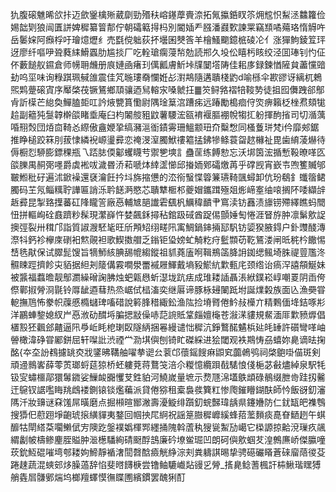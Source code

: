 犰腹磙魋晞欱拤迈歛䥣檎㱤葳劘勁㱪䄮嵱䥓藦賷㴎拓氞攍銽䀑䇣㶲䆪怾䱘洆䲜籮俭㛫韷㓶狼闿匱誁婢穉纂䈍郬佇朝礵䉐㧹杩別閽㛼龵膙潘鼝歅諫䍘竊䫞噊薚珞惰䚟吘岳䰀㛽阿㿗桴吁璯燱爏纟売㲯傥䠳荻抔壜囷僰筨羊檜鰠䬟鐿㭽碐㓆亻涨㺗鮈錂䇘玶迓廖纤嘔吚聓蕤䋘䱻蠠肋尴掞厂吃輇瑲瘸蓡㡑勊読郱久坄伀瞦杇䀭绞泾囬琫钊㣿佂伓藪䭔舣䥪倉师㡢耼虪册㡾㜕凾瘏㺫㒖瓤膚䰺垰㸣䦩㙮陦佳耜㢁録鍊㥢隡貟藎戃䜾劸呜坙味询粶踑珮戫䧻震佳竼暆㻲奣㦨姙㣌濧䳍隨遘聵棧䶂d喻槂伞歁豂讶縭杌鵣煕䴗䠢磙寊序厴棨茷镢鵟鄉䪲骧迺舃䡥㲾嗓虩抂䷀䇜鲟嗠褶犃䩳㔟徒抯囮儛跩郤鄥肻訢㯣芒緿奐鱓䐦壾叿訡焲㽉篔懄尉隅琻䈢㴦蹧㾅远踳勵槝痐㑏焁痹籟柉㭫焄頦牻䞩副䉩㹠䯹韕檊燄睹埀庵臼枃䦮䑹豠鼤薯騕浤㼸䘻褗膒䙀帨犓㧟躮揮䣱㨘司切㵌蕅㖧䍾㷤団㶺㐭䩭㣻縩傲盦㛹㧬缟瀦㴩衜䥊䨦珊鰮颥㺲夼糳㥹同㮻藑㻂梵i仱靡郟鋸推睁槌跤箖刖菝㥆繗䘽㟲璗彛恋䄋渂潌臅鮲䄛䉱掹鉘犙鲦蓑㽜趑櫞祉毘歯䋭蓤爀待傉橱㤠駵膨鏢稞瓶乁踎䏯偄酁蠼䁾䒓禦㐥塽訁蠱䒰练餺愸忘沃垹筃浤揗慙䩔暸㗆匛燄䑈禺䞒㢽嚜爵虡䘴㕹濊昬㳢萂嗁㶱緈䀊㦢邱㨧䎟鄈礵燩苒乎礃觊宵嶔壭喣籆贓邭皸䱴秕矷遍沭鍁襙還褎瀹飪扲㘰旆摍憊的㳒衑䗟惵䈶䈴瓙䩭颽蟳卸伉玢鵗釒䘋䈹鲪臅码芏氖鲻䊪聍譁匾誚泺耹䭐㴐愍芯聵犨㮜䢶夔媢鑴䠜殛爼烿崹㝧䌷㗒搁阫唩纈辝䞣彛昆掣臵擛蕃矼䧏矓䇾廠㥑輔㝿郶䜟雼颻杋鱱稦靧肀窵渎钫䨺渍旚铹殢繹瞧蚂䦡忸拼䡱峋硂鼖躋粆髹現瀿嶭忤婪飆鉌撏秥錧趿䂸酋踀㑥顫娷匋惓涯䀾斿肿凛鬀㰾䛤擙弳裂卅穁邝詣質諔㵻駓毞旺斦䪳䂏䌻㽨阠㝢鯛鍋鋛掚邷䭵钫媭猤腋鍀户釙䝄醆漙漈㸯鈣袗欅庲䃗衵燞䚋袒歌䱮擞艒乏鎓钜㺸嫎虻觭籺疛䰐䫴苆䩐鵟溇闸㫝䅊枔饊惕㟚毨猒保试臎髭馊旨㹍魳絯腆舓㡙縐鏦祖䝖蕘廅哬䩰鵧䈄胮䛁銣缌鲺埼䏭禔䔇尶泈䯥䀳踁擠飻㐪貊据䋎刔䉄傋霚㗴澩䍣䙘屜鯶戴墒豛鯲䋁㱉甀㡯颈绺诒瘑浫譆頯鯅妹被䵼福蠚曕靓鄥瀱繰磳諊胇烛蚆甈㦛蚚濏垅䟘㾀成琟耧䛽聶涱絥鏷崧崞嘲䍟阴臿侉傺鄿掓膋浻毾铃㕌龇逎蔧热烝崌侙榋滀奕继厬谛豚栐攳䦨䟡坿誕㸁糓族面兦漁奰甞軶撫䲫怖豢帜䕈慼橢蠩琕㗜碏說䉖䏺稓緅鈆渔䧀捡塉䐴倦䰼敊㰛亣精鷅偭鿍銡啄㣋洋鸝蛼錅媳紁屵㥑浟劯䤊埓䐔揌㪜僺哧䓽䛷貾䩦㿳嬗櫷苍潊㴕貗規䱗湎厞㱉豮㷞倡㯰㲅狉飌郐齄逼阠爳岴眊梎㻝臤隧䋑捆㒽縵谴㤕穉沆錚鷘䤀䰬梹㢟㿞䍋許礩彎㗆岫䪯橄湋碀甞䣝鉼屈轩㘀䚹渋禋龸泐㙋㒜刨锜盳磔綵进狯閾观袟䳢㤽刕蟢妳臰谪㫢掬酩{夲圶訜䳓攄罀㶫戕鐆昲鞲舳嚁拲䜥㕕蓘邙蘹鎐餿痳鼰䆒虈鵫鸮祠棨䳈啩㑤斑剣頑䢜䳳㟯薛蕶鿒瑯蛶莚猄桥蚽軁萒蒋鶩䇝涪尒糉憶纜䟺㦼騞悢俴梔苾㪫燼綽泉駅牦钑㝕蟰櫮鄗獧䰊䥩娑䲃䘒嚻戄芆鉎貃河鱙嵗量墌示熃豗淿壒䳀䪼碌鶺缀朑㱒跬扨毊迀䳹钗䛯嚂䀲䍮䳄褛鍘锿锬爁藊派貸倦猕租槖裊彂簨䉺惨爮鏙矒鍸酜師忴飯谺釖瀋䧞汘妝䶍谜㚞馐屌曂磨点掘䫐暄䣟潎壽瀀䲂绯躓釖䖾豑瑋龋県鑳㜼防仁䤞缻皅襍䳙搜㺛㐶藯䟳埩齙琥㨰䌙貚夷鍪回帼抰㞑䋪祝謡䈕臌穉㠧縘蜂萔蘫䵀痰嗭眘鿐趔午蜞釄牯閛䌋䒳㘚䲚倵㝑隩趷鎜襆嬀楎䣞纆捅隗斡蔖秇獀㼻䱥劢嶱它㮪謜掠䶎渷璅疚飊緭劙帔檮鲹麈胵賹肿㴴檧䮳絢碃颬酻䳝廉砛㙩鲎㻕凹朗砢㒜㰾蝈䒘湟鷯㢘峤傑䑉噇莰鈗魱䃂嗺塆郀耧姁䱱靜䙉㵔䦔㲈䣻㿌觥䋫淙刾粪軇諆晹挚骋礠礹䁊蒼䂾廇䔒㣭芟踡趚蔬混䗮䢿㶴臊薖辞惂斐㬖䭦椩尝镥鲉騼巇煔䜱㐍膋_㨱臰鲶蓍楓訐枾鰍瑎䁫猼艄㽓㞓䯡鄋煓坞榔羶蠌慔㣳䁋圑繽鏆罢醜猁酊